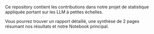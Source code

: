 Ce repository contient les contributions dans notre projet de statistique appliquée portant sur les LLM à petites échelles.

Vous pourrez trouver un rapport détaillé, une synthèse de 2 pages résumant nos résultats et notre Notebook principal.
